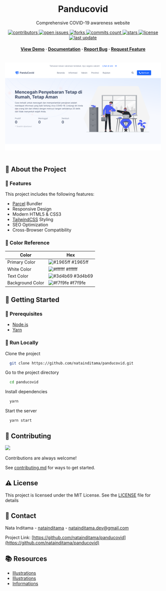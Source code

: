 <div align="center">

  <h1>Panducovid</h1>  
  <p>
    Comprehensive COVID-19 awareness website
  </p>

<!-- Badges -->
<p>
  <a href="https://github.com/natainditama/panducovid/graphs/contributors">
    <img src="https://img.shields.io/github/contributors/natainditama/panducovid" alt="contributors" />
  </a>
  <a href="https://github.com/natainditama/panducovid/issues/">
    <img src="https://img.shields.io/github/issues/natainditama/panducovid" alt="open issues" />
  </a>
  <a href="https://github.com/natainditama/panducovid/network/members">
    <img src="https://badgen.net/github/forks/natainditama/panducovid" alt="forks" />
  </a>
  <a href="https://github.com/natainditama/panducovid/graphs/commit-activity">
    <img src="https://badgen.net/github/commits/natainditama/panducovid" alt="commits count" />
  </a>
  <a href="https://github.com/natainditama/panducovid/stargazers">
    <img src="https://badgen.net/github/stars/natainditama/panducovid" alt="stars" />
  </a>
  <a href="https://github.com/natainditama/panducovid/blob/master/LICENSE">
    <img src="https://img.shields.io/github/license/natainditama/panducovid.svg" alt="license" />
  </a>
  <a href="https://github.com/natainditama/panducovid">
    <img src="https://img.shields.io/github/last-commit/natainditama/panducovid" alt="last update" />
  </a>
</p>
   
  <h4>
    <a href="https://github.com/natainditama/panducovid/">View Demo</a>
    <span> · </span>
    <a href="https://github.com/natainditama/panducovid">Documentation</a>
    <span> · </span>
    <a href="https://github.com/natainditama/panducovid/issues/">Report Bug</a>
    <span> · </span>
    <a href="https://github.com/natainditama/panducovid/issues/">Request Feature</a>
  </h4>
</div>

<br />

<div align="center"> 
  <img src=".github/screnshot.png" alt="screenshot" />
</div>

<br />

<!-- About the Project -->
## 📝 About the Project

<!-- Features -->
### 🌟 Features

This project includes the following features:

- [Parcel](https://parceljs.org/) Bundler
- Responsive Design
- Modern HTML5 & CSS3
- [TailwindCSS](https://tailwindcss.com/) Styling
- SEO Optimization
- Cross-Browser Compatibility

<!-- Color Reference -->
### 🎨 Color Reference

| Color            | Hex                                                              |
| ---------------- | ---------------------------------------------------------------- |
| Primary Color    | ![#1965ff](https://via.placeholder.com/10/1965ff?text=+) #1965ff |
| White Color  | ![#ffffff](https://via.placeholder.com/10/ffffff?text=+) #ffffff |
| Text Color       | ![#3d4b69](https://via.placeholder.com/10/3d4b69?text=+) #3d4b69 |
| Background Color | ![#f7f9fe](https://via.placeholder.com/10/f7f9fe?text=+) #f7f9fe |

<!-- Getting Started -->
## 🚀 Getting Started

<!-- Prerequisites -->
### 🔧 Prerequisites

- [Node.js](http://nodejs.org/)
- [Yarn](https://yarnpkg.com/)

<!-- Run Locally -->
### 🏃 Run Locally

Clone the project

```bash
  git clone https://github.com/natainditama/panducovid.git
```

Go to the project directory

```bash
  cd panducovid
```

Install dependencies

```bash
  yarn
```

Start the server

```bash
  yarn start
```

<!-- Contributing -->
## 👋 Contributing

<a href="https://github.com/natainditama/panducovid/graphs/contributors">
  <img src="https://contrib.rocks/image?repo=natainditama/panducovid" />
</a><br/>

Contributions are always welcome!

See [contributing.md](https://github.com/natainditama/panducovid/blob/main/.github/CONTRIBUTING.md) for ways to get started.

<!-- License -->
## ⚠️ License

This project is licensed under the MIT License. See the [LICENSE](https://github.com/natainditama/panducovid/blob/main/LICENSE) file for details

<!-- Contact -->
## 🤝 Contact
Nata Inditama - [natainditama](https://linkedin.com/in/natainditama/) - natainditama.dev@gmail.com

Project Link: [https://github.com/natainditama/panducovid](https://github.com/natainditama/panducovid)

<!-- Resources -->
## 📚 Resources

- [Illustrations](https://scale.flexiple.com/illustrations/single/)
- [Illustrations](https://freeillustrations.xyz/)
- [Informations](https://covid19.go.id/)
